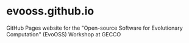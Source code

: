 # evooss.github.io

GitHub Pages website for the "Open-source Software for Evolutionary Computation" (EvoOSS) Workshop at GECCO
